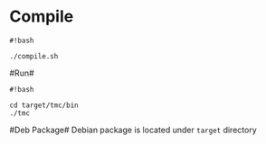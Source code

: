 # Compile #

```
#!bash

./compile.sh
```


#Run#

```
#!bash

cd target/tmc/bin
./tmc
```


#Deb Package#
Debian package is located under ```target``` directory